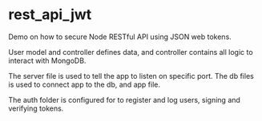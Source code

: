 # rest_api_jwt

Demo on how to secure Node RESTful API using JSON web tokens.

User model and controller defines data, and controller contains all logic to interact with MongoDB.

The server file is used to tell the app to listen on specific port.  The db files is used to connect app to the db, and app file.

The auth folder is configured for to register and log users, signing and verifying tokens.
